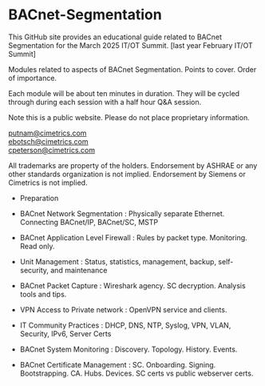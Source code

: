# BACnet-Segmentation
This GitHub site provides an educational guide related to BACnet Segmentation for the March 2025 IT/OT Summit.
[last year February IT/OT Summit]
<!--- Hidden in comments -->

Modules related to aspects of BACnet Segmentation. Points to cover. Order of importance.

Each module will be about ten minutes in duration. They will be cycled through during each session with a half hour Q&A session.

Note this is a public website. Please do not place proprietary information.

putnam@cimetrics.com\
ebotsch@cimetrics.com\
cpeterson@cimetrics.com

All trademarks are property of the holders. Endorsement by ASHRAE or any other standards organization is not implied.
Endorsement by Siemens or Cimetrics is not implied.


* Preparation
* BACnet Network Segmentation   :      Physically separate Ethernet.  Connecting BACnet/IP, BACnet/SC, MSTP
* BACnet Application Level Firewall   :   Rules by packet type. Monitoring. Read only.
* Unit Management    : Status, statistics, management, backup, self-security, and maintenance

* BACnet Packet Capture  : Wireshark agency. SC decryption. Analysis tools and tips.
* VPN Access to Private network : OpenVPN service and clients.
* IT Community Practices   :    DHCP, DNS, NTP, Syslog, VPN, VLAN, Security, IPv6, Server Certs
* BACnet System Monitoring   :   Discovery. Topology. History. Events.
* BACnet Certificate Management   :    SC. Onboarding. Signing. Bootstrapping. CA. Hubs. Devices.      SC certs vs public webserver certs. 
<!---
KC: The device and system capabilities for description: 
1. BACnet network segmentation : 
Physically separate Ethernet.  
Connecting BACnet/IP, BACnet/SC, MSTP

2. BACnet Firewall :
Application layer routing is an intrinsic firewwall in and of itself.
Monitoring Error, Abort, Reject traffic.
Monitoring Device Management traffic.
Blocking Unauthorized Time Sync.
Read-only access into BACnet/SC.
BACnet/SC Hub with NPO diagnostics.

3. System monitoring (BACnet and syslog) :
Device discovery and connection monitoring.
Network discovery and topology.
Device history - firmware updates, database updates, identity change, address change.
Firewall Issues.
Auditable Events - eg. GSA.

4. BACnet/SC certificate management with Cimetrics Appliance and ABT.
5. Remote Packet Capture (including SC decryption).
6. VPN access to private Ethernet.
7. IT friendly features.

KC---------Slides and diagram and/or handout  one for each module - Talk and walk through -------
1. Segmentation.
 Just what it means. Layered and zones. Can be on same write but generally means separating interfaces. Number of interfaces is generally two or more. Same or different. 
Protocol. Ip address. Port. Url within the above. For example because pure sc is all the way to URL, it can coexist with bip or Ethernet pure because it is segmented. Segmentation can also allow different extensions to be separated. Like poe or multi drop or... Show with SbC3200 B3075 SbC3100.

2. Appliance/BNSD firewall like 3200 (or whichever has best firewall)
3. Appliance system monitoring. 
4. Onboarding Appliance and others with SC certificates.  Signing requests. CA. Bootstrapping... etc Distinguish between SC certs and public webserver certs.
5. Wireshark and quick packet analysis.  Wireshark capture of ip and sc. What to do with sc keys. Escrow and proxy. Really handing out the keys to other trust. Make it a player in secret domain.
6. Openvpn. Community client. Ovpn file loads in client. Server hands out .ovpn. Show in UI of products.
7.  Sc ip ports urls. Ipv6. Certificates and keys. Syslog. NTP. DNS. DHCP. BBMD. Radius. VPN again.
-->
